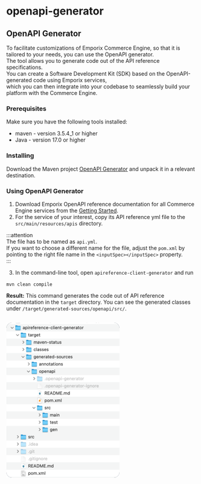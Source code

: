 # openapi-generator

## OpenAPI Generator

To facilitate customizations of Emporix Commerce Engine, so that it is tailored to your needs, you can use the OpenAPI generator.\
The tool allows you to generate code out of the API reference specifications.\
You can create a Software Development Kit (SDK) based on the OpenAPI-generated code using Emporix services,\
which you can then integrate into your codebase to seamlessly build your platform with the Commerce Engine.

### Prerequisites

Make sure you have the following tools installed:

* maven - version 3.5.4\_1 or higher
* Java - version 17.0 or higher

### Installing

Download the Maven project [OpenAPI Generator](https://github.com/emporix/api-references/blob/master/docs/openapi/apireference-client-generator.zip) and unpack it in a relevant destination.

### Using OpenAPI Generator

1. Download Emporix OpenAPI reference documentation for all Commerce Engine services from the [Getting Started](https://github.com/emporix/api-references/blob/master/content/introduction/README.md).
2. For the service of your interest, copy its API reference yml file to the `src/main/resources/apis` directory.

:::attention\
The file has to be named as `api.yml`.\
If you want to choose a different name for the file, adjust the `pom.xml` by pointing to the right file name in the `<inputSpec></inputSpec>` property.\
:::

3. In the command-line tool, open `apireference-client-generator` and run

```
mvn clean compile
```

**Result:** This command generates the code out of API reference documentation in the `target` directory. You can see the generated classes under `/target/generated-sources/openapi/src/`.

##

![Generated classes](https://github.com/emporix/api-references/blob/master/static/openapi/openapi_gen.png)
